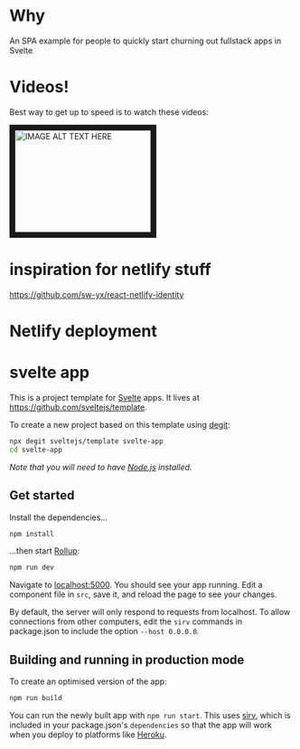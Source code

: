 # Why

An SPA example for people to quickly start churning out fullstack apps in Svelte

# Videos!
Best way to get up to speed is to watch these videos: 

<a href="https://www.youtube.com/watch?v=76tkAx2NVcw&list=PLCrwuqjmVebJeMDrAPQDrJmnwXWDw3CJW" target="_blank"><img src="http://img.youtube.com/vi/76tkAx2NVcw/0.jpg" 
alt="IMAGE ALT TEXT HERE" width="240" height="180" border="10" /></a>


# inspiration for netlify stuff
https://github.com/sw-yx/react-netlify-identity

# Netlify deployment

# svelte app

This is a project template for [Svelte](https://svelte.dev) apps. It lives at https://github.com/sveltejs/template.

To create a new project based on this template using [degit](https://github.com/Rich-Harris/degit):

```bash
npx degit sveltejs/template svelte-app
cd svelte-app
```

*Note that you will need to have [Node.js](https://nodejs.org) installed.*


## Get started

Install the dependencies...

```bash
npm install
```

...then start [Rollup](https://rollupjs.org):

```bash
npm run dev
```

Navigate to [localhost:5000](http://localhost:5000). You should see your app running. Edit a component file in `src`, save it, and reload the page to see your changes.

By default, the server will only respond to requests from localhost. To allow connections from other computers, edit the `sirv` commands in package.json to include the option `--host 0.0.0.0`.


## Building and running in production mode

To create an optimised version of the app:

```bash
npm run build
```

You can run the newly built app with `npm run start`. This uses [sirv](https://github.com/lukeed/sirv), which is included in your package.json's `dependencies` so that the app will work when you deploy to platforms like [Heroku](https://heroku.com).

